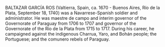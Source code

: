 BALTAZAR GARCÍA ROS (Valtierra, Spain, ca. 1670 - Buenos Aires, Río de la Plata, September 18, 1740) was a Navarrese-Spanish soldier and administrator. He was maestre de campo and interim governor of the Governorate of Paraguay from 1706 to 1707 and governor of the Governorate of the Río de la Plata from 1715 to 1717. During his career, he campaigned against the indigenous Charrua, Yaro, and Bohán people; the Portuguese; and the comunero rebels of Paraguay.
